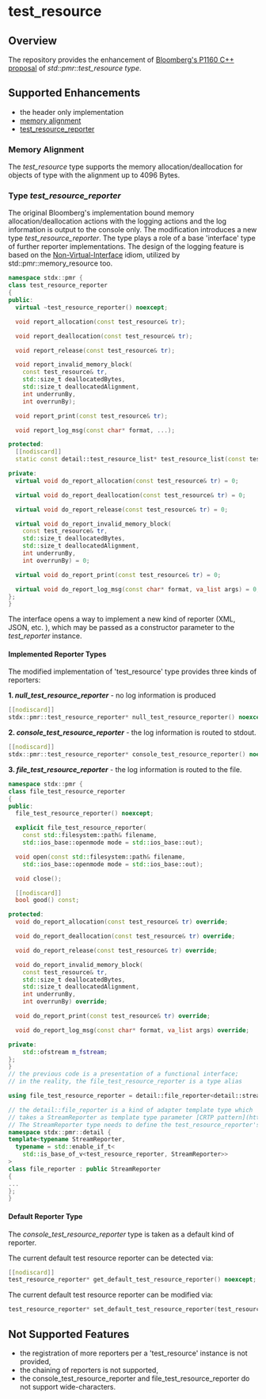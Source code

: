 # test_resource

## Overview
The repository provides the enhancement of [Bloomberg's P1160 C++ proposal](https://github.com/bloomberg/p1160) of *std::pmr::test_resource type*.


## Supported Enhancements
* the header only implementation
* [memory alignment](#memory-alignment)
* [test_resource_reporter](#type-test_resource_reporter)


### Memory Alignment
The *test_resource* type supports the memory allocation/deallocation for objects of type with the alignment up to 4096 Bytes.


### Type *test_resource_reporter*
The original Bloomberg's implementation bound memory allocation/deallocation actions with the logging actions
and the log information is output to the console only.
The modification introduces a new type *test_resource_reporter*.
The type plays a role of a base 'interface' type of further reporter implementations.
The design of the logging feature is based on the [Non-Virtual-Interface](https://en.wikibooks.org/wiki/More_C++_Idioms/Non-Virtual_Interface) idiom, utilized by std::pmr::memory_resource too.
```c++
namespace stdx::pmr {
class test_resource_reporter
{
public:
  virtual ~test_resource_reporter() noexcept;

  void report_allocation(const test_resource& tr);

  void report_deallocation(const test_resource& tr);

  void report_release(const test_resource& tr);

  void report_invalid_memory_block(
    const test_resource& tr,
    std::size_t deallocatedBytes,
    std::size_t deallocatedAlignment,
    int underrunBy,
    int overrunBy);

  void report_print(const test_resource& tr);

  void report_log_msg(const char* format, ...);

protected:
  [[nodiscard]]
  static const detail::test_resource_list* test_resource_list(const test_resource& tr) noexcept;

private:
  virtual void do_report_allocation(const test_resource& tr) = 0;

  virtual void do_report_deallocation(const test_resource& tr) = 0;

  virtual void do_report_release(const test_resource& tr) = 0;

  virtual void do_report_invalid_memory_block(
    const test_resource& tr,
    std::size_t deallocatedBytes,
    std::size_t deallocatedAlignment,
    int underrunBy,
    int overrunBy) = 0;

  virtual void do_report_print(const test_resource& tr) = 0;

  virtual void do_report_log_msg(const char* format, va_list args) = 0;
};
}
```
The interface opens a way to implement a new kind of reporter (XML, JSON, etc. ),
which may be passed as a constructor parameter to the *test_reporter* instance.


#### Implemented Reporter Types
The modified implementation of 'test_resource' type provides three kinds of reporters:

<b>1. *null_test_resource_reporter*</b> - no log information is produced
```c++
[[nodiscard]]
stdx::pmr::test_resource_reporter* null_test_resource_reporter() noexcept;
```

<b>2. *console_test_resource_reporter*</b> - the log information is routed to stdout.
```c++
[[nodiscard]]
stdx::pmr::test_resource_reporter* console_test_resource_reporter() noexcept;
```

<b>3. *file_test_resource_reporter*</b> - the log information is routed to the file.
```c++
namespace stdx::pmr {
class file_test_resource_reporter
{
public:
  file_test_resource_reporter() noexcept;

  explicit file_test_resource_reporter(
    const std::filesystem::path& filename,
    std::ios_base::openmode mode = std::ios_base::out);

  void open(const std::filesystem::path& filename,
    std::ios_base::openmode mode = std::ios_base::out);

  void close();

  [[nodiscard]]
  bool good() const;

protected:
  void do_report_allocation(const test_resource& tr) override;

  void do_report_deallocation(const test_resource& tr) override;

  void do_report_release(const test_resource& tr) override;

  void do_report_invalid_memory_block(
    const test_resource& tr,
    std::size_t deallocatedBytes,
    std::size_t deallocatedAlignment,
    int underrunBy,
    int overrunBy) override;

  void do_report_print(const test_resource& tr) override;

  void do_report_log_msg(const char* format, va_list args) override;

private:
    std::ofstream m_fstream;
};
}
// the previous code is a presentation of a functional interface;
// in the reality, the file_test_resource_reporter is a type alias

using file_test_resource_reporter = detail::file_reporter<detail::stream_test_resource_reporter>;

// the detail::file_reporter is a kind of adapter template type which
// takes a StreamReporter as template type parameter [CRTP pattern](https://en.wikipedia.org/wiki/Curiously_recurring_template_pattern).
// The StreamReporter type needs to define the test_resource_reporter's abstract interface.
namespace stdx::pmr::detail {
template<typename StreamReporter,
  typename = std::enable_if_t<
    std::is_base_of_v<test_resource_reporter, StreamReporter>>
>
class file_reporter : public StreamReporter
{
...
};
}
```

#### Default Reporter Type
The *console_test_resource_reporter* type is taken as a default kind of reporter.

The current default test resource reporter can be detected via:
```c++
[[nodiscard]]
test_resource_reporter* get_default_test_resource_reporter() noexcept;
```

The current default test resource reporter can be modified via:
```c++
test_resource_reporter* set_default_test_resource_reporter(test_resource_reporter* reporter = nullptr) noexcept
```

## Not Supported Features
* the registration of more reporters per a 'test_resource' instance is not provided,
* the chaining of reporters is not supported,
* the console_test_resource_reporter and file_test_resource_reporter do not support wide-characters.
